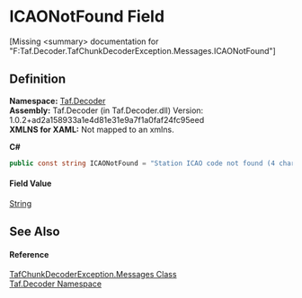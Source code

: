 # ICAONotFound Field


\[Missing &lt;summary&gt; documentation for "F:Taf.Decoder.TafChunkDecoderException.Messages.ICAONotFound"\]



## Definition
**Namespace:** <a href="N_Taf_Decoder.md">Taf.Decoder</a>  
**Assembly:** Taf.Decoder (in Taf.Decoder.dll) Version: 1.0.2+ad2a158933a1e4d81e31e9a7f1a0faf24fc95eed  
**XMLNS for XAML:** Not mapped to an xmlns.

**C#**
``` C#
public const string ICAONotFound = "Station ICAO code not found (4 char expected)"
```



#### Field Value
<a href="https://learn.microsoft.com/dotnet/api/system.string" target="_blank" rel="noopener noreferrer">String</a>

## See Also


#### Reference
<a href="T_Taf_Decoder_TafChunkDecoderException_Messages.md">TafChunkDecoderException.Messages Class</a>  
<a href="N_Taf_Decoder.md">Taf.Decoder Namespace</a>  
